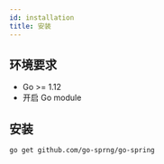```yaml
---
id: installation
title: 安装
---
```


## 环境要求
- Go >= 1.12
- 开启 Go module

## 安装
```shell
go get github.com/go-sprng/go-spring
```